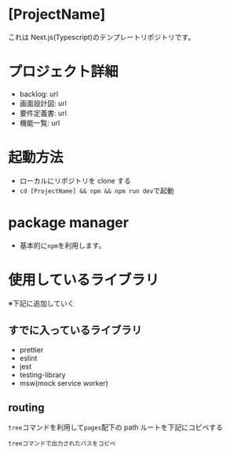 # [ProjectName]

これは Next.js(Typescript)のテンプレートリポジトリです。

# プロジェクト詳細
- backlog: url
- 画面設計図: url
- 要件定義書: url
- 機能一覧: url

# 起動方法

- ローカルにリポジトリを clone する
- `cd [ProjectName] && npm && npm run dev`で起動

# package manager

- 基本的に`npm`を利用します。

# 使用しているライブラリ

※下記に追加していく

## すでに入っているライブラリ

- prettier
- eslint
- jest
- testing-library
- msw(mock service worker)

## routing

`tree`コマンドを利用して`pages`配下の path ルートを下記にコピペする

```
treeコマンドで出力されたパスをコピペ

```
